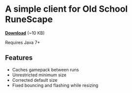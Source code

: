 # A simple client for Old School RuneScape

[**Download**](https://github.com/RuneStar/simple-client/releases) (~10 KB)

Requires Java 7+

## Features

* Caches gamepack between runs
* Unrestricted minimum size
* Corrected default size
* Fixed bouncing and flashing while resizing
